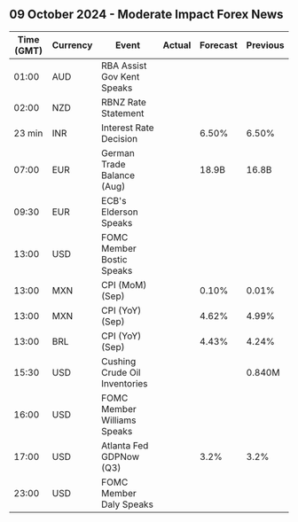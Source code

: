## 09 October 2024 - Moderate Impact Forex News

| Time (GMT) | Currency | Event | Actual | Forecast | Previous |
|------|----------|-------|--------|----------|----------|
| 01:00 | AUD | RBA Assist Gov Kent Speaks |  |  |  |
| 02:00 | NZD | RBNZ Rate Statement |  |  |  |
| 23 min | INR | Interest Rate Decision |  | 6.50% | 6.50% |
| 07:00 | EUR | German Trade Balance (Aug) |  | 18.9B | 16.8B |
| 09:30 | EUR | ECB's Elderson Speaks |  |  |  |
| 13:00 | USD | FOMC Member Bostic Speaks |  |  |  |
| 13:00 | MXN | CPI (MoM) (Sep) |  | 0.10% | 0.01% |
| 13:00 | MXN | CPI (YoY) (Sep) |  | 4.62% | 4.99% |
| 13:00 | BRL | CPI (YoY) (Sep) |  | 4.43% | 4.24% |
| 15:30 | USD | Cushing Crude Oil Inventories |  |  | 0.840M |
| 16:00 | USD | FOMC Member Williams Speaks |  |  |  |
| 17:00 | USD | Atlanta Fed GDPNow (Q3) |  | 3.2% | 3.2% |
| 23:00 | USD | FOMC Member Daly Speaks |  |  |  |
